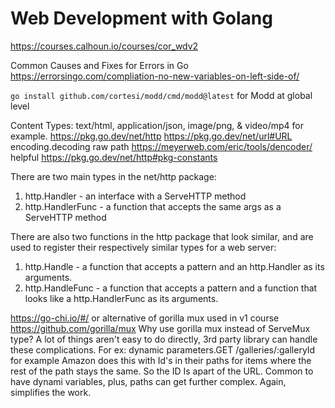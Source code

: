 # Web Development with Golang

https://courses.calhoun.io/courses/cor_wdv2

Common Causes and Fixes for Errors in Go
https://errorsingo.com/compliation-no-new-variables-on-left-side-of/

`go install github.com/cortesi/modd/cmd/modd@latest` for Modd at global level

Content Types: text/html, application/json, image/png, & video/mp4 for example.
https://pkg.go.dev/net/http
https://pkg.go.dev/net/url#URL encoding.decoding raw path
https://meyerweb.com/eric/tools/dencoder/ helpful
https://pkg.go.dev/net/http#pkg-constants

There are two main types in the net/http package:

1. http.Handler - an interface with a ServeHTTP method
2. http.HandlerFunc - a function that accepts the same args as a ServeHTTP method

There are also two functions in the http package that look similar, and are used to register their respectively similar types for a web server:

1. http.Handle - a function that accepts a pattern and an http.Handler as its arguments.
2. http.HandleFunc - a function that accepts a pattern and a function that looks like a http.HandlerFunc as its arguments.

https://go-chi.io/#/ or alternative of gorilla mux used in v1 course
https://github.com/gorilla/mux
Why use gorilla mux instead of ServeMux type?
A lot of things aren't easy to do directly, 3rd party library can handle these complications. For ex: dynamic parameters.GET /galleries/:galleryId for example Amazon does this with Id's in their paths for items where the rest of the path stays the same. So the ID Is apart of the URL. Common to have dynami variables, plus, paths can get further complex. Again, simplifies the work.
